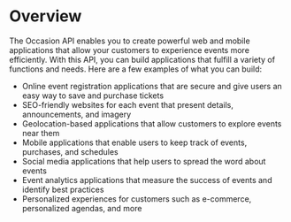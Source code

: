 # Overview

The Occasion API enables you to create powerful web and mobile applications
that allow your customers to experience events more efficiently. With this API,
you can build applications that fulfill a variety of functions and needs. Here
are a few examples of what you can build:

- Online event registration applications that are secure and give users an easy
  way to save and purchase tickets
- SEO-friendly websites for each event that present details, announcements, and
  imagery
- Geolocation-based applications that allow customers to explore events near
  them
- Mobile applications that enable users to keep track of events, purchases, and
  schedules
- Social media applications that help users to spread the word about events
- Event analytics applications that measure the success of events and identify
  best practices
- Personalized experiences for customers such as e-commerce, personalized
  agendas, and more
